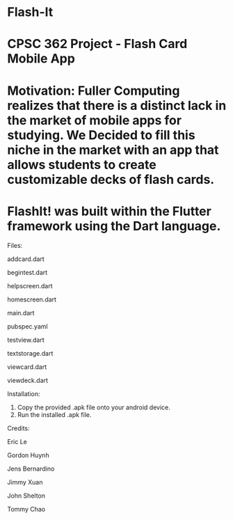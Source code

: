 # Flash-It
CPSC 362 Project - Flash Card Mobile App
======================================================================================================================================
Motivation: 
Fuller Computing realizes that there is a distinct lack in the market of mobile apps for studying. We Decided to fill this niche in the market with an app that allows students to create customizable decks of flash cards.
======================================================================================================================================
FlashIt! was built within the Flutter framework using the Dart language.
======================================================================================================================================
Files:


addcard.dart

begintest.dart

helpscreen.dart

homescreen.dart

main.dart

pubspec.yaml

testview.dart

textstorage.dart

viewcard.dart

viewdeck.dart





Installation:
1.  Copy the provided .apk file onto your android device.
2.  Run the installed .apk file.


Credits: 


Eric Le

Gordon Huynh

Jens Bernardino

Jimmy Xuan

John Shelton

Tommy Chao
